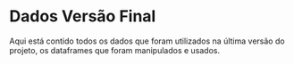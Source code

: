 # **Dados Versão Final**
Aqui está contido todos os dados que foram utilizados na última versão do projeto, os dataframes que foram manipulados e usados.
